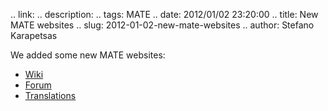 .. link: 
.. description: 
.. tags: MATE
.. date: 2012/01/02 23:20:00
.. title: New MATE websites
.. slug: 2012-01-02-new-mate-websites
.. author: Stefano Karapetsas

We added some new MATE websites:

  * [Wiki](http://wiki.mate-desktop.org/)
  * [Forum](http://forums.mate-desktop.org/)
  * [Translations](https://www.transifex.net/projects/p/MATE/)
